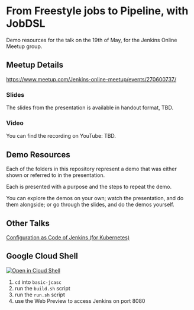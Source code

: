 # From Freestyle jobs to Pipeline, with JobDSL

Demo resources for the talk on the 19th of May, for the Jenkins Online Meetup group.

## Meetup Details

<https://www.meetup.com/Jenkins-online-meetup/events/270600737/>

### Slides

The slides from the presentation is available in handout format, TBD.

### Video

You can find the recording on YouTube: TBD.

## Demo Resources

Each of the folders in this repository represent a demo
that was either shown or referred to in the presentation.

Each is presented with a purpose and the steps to repeat
the demo.

You can explore the demos on your own;
watch the presentation, and do them alongside;
or go through the slides, and do the demos yourself.

## Other Talks

[Configuration as Code of Jenkins (for Kubernetes)](https://github.com/figaw/configuration-as-code-jenkins-k8s)

## Google Cloud Shell

[![Open in Cloud Shell](https://gstatic.com/cloudssh/images/open-btn.svg)](https://ssh.cloud.google.com/cloudshell/editor?cloudshell_git_repo=https%3A%2F%2Fgithub.com%2Ffigaw%2Ffreestyle-to-pipeline-jenkins&cloudshell_print=docs%2Fcloud-shell-readme.md&cloudshell_open_in_editor=README.md)

1. `cd` into `basic-jcasc`
1. run the `build.sh` script
1. run the `run.sh` script
1. use the Web Preview to access Jenkins on port 8080
